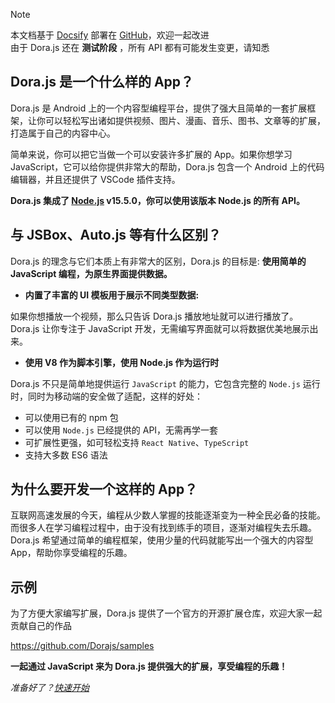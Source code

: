 > [!NOTE]
> 本文档基于 [Docsify](https://docsify.js.org) 部署在 [GitHub](https://github.com/Dorajs/docs)，欢迎一起改进  
> 由于 Dora.js 还在 __测试阶段__ ，所有 API 都有可能发生变更，请知悉

## Dora.js 是一个什么样的 App？

Dora.js 是 Android 上的一个内容型编程平台，提供了强大且简单的一套扩展框架，让你可以轻松写出诸如提供视频、图片、漫画、音乐、图书、文章等的扩展，打造属于自己的内容中心。

简单来说，你可以把它当做一个可以安装许多扩展的 App。如果你想学习 JavaScript，它可以给你提供非常大的帮助，Dora.js 包含一个 Android 上的代码编辑器，并且还提供了 VSCode 插件支持。

__Dora.js 集成了 [Node.js](https://nodejs.org/) v15.5.0，你可以使用该版本 Node.js 的所有 API。__

## 与 JSBox、Auto.js 等有什么区别？

Dora.js 的理念与它们本质上有非常大的区别，Dora.js 的目标是: __使用简单的 JavaScript 编程，为原生界面提供数据。__ 

- __内置了丰富的 UI 模板用于展示不同类型数据:__
 
 如果你想播放一个视频，那么只告诉 Dora.js 播放地址就可以进行播放了。Dora.js 让你专注于 JavaScript 开发，无需编写界面就可以将数据优美地展示出来。

- __使用 V8 作为脚本引擎，使用 Node.js 作为运行时__

 Dora.js 不只是简单地提供运行 `JavaScript` 的能力，它包含完整的 `Node.js` 运行时，同时为移动端的安全做了适配，这样的好处：
 - 可以使用已有的 npm 包
 - 可以使用 `Node.js` 已经提供的 API，无需再学一套
 - 可扩展性更强，如可轻松支持 `React Native`、`TypeScript`
 - 支持大多数 ES6 语法

## 为什么要开发一个这样的 App？

 互联网高速发展的今天，编程从少数人掌握的技能逐渐变为一种全民必备的技能。而很多人在学习编程过程中，由于没有找到练手的项目，逐渐对编程失去乐趣。Dora.js 希望通过简单的编程框架，使用少量的代码就能写出一个强大的内容型 App，帮助你享受编程的乐趣。

## 示例

为了方便大家编写扩展，Dora.js 提供了一个官方的开源扩展仓库，欢迎大家一起贡献自己的作品

https://github.com/Dorajs/samples

__一起通过 JavaScript 来为 Dora.js 提供强大的扩展，享受编程的乐趣！__

*准备好了？[快速开始](quickstart/intro)*

